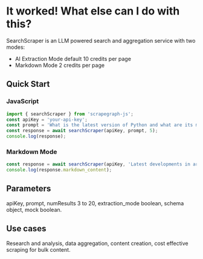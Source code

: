 # It worked! What else can I do with this?

SearchScraper is an LLM powered search and aggregation service with two modes:
- AI Extraction Mode default 10 credits per page
- Markdown Mode 2 credits per page

## Quick Start

### JavaScript
```js
import { searchScraper } from 'scrapegraph-js';
const apiKey = 'your-api-key';
const prompt = 'What is the latest version of Python and what are its main features?';
const response = await searchScraper(apiKey, prompt, 5);
console.log(response);
```

### Markdown Mode
```js
const response = await searchScraper(apiKey, 'Latest developments in artificial intelligence', 3, false);
console.log(response.markdown_content);
```

## Parameters
apiKey, prompt, numResults 3 to 20, extraction_mode boolean, schema object, mock boolean.

## Use cases
Research and analysis, data aggregation, content creation, cost effective scraping for bulk content.
